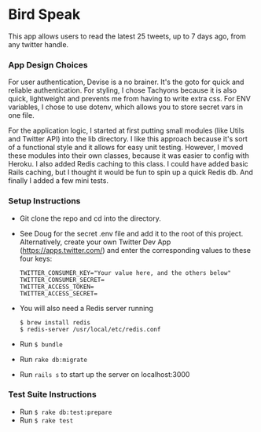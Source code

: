# Bird Speak

This app allows users to read the latest 25 tweets, up to 7 days ago, from any twitter handle.

### App Design Choices
For user authentication, Devise is a no brainer. It's the goto for quick and reliable authentication. For styling, I chose Tachyons because it is also quick, lightweight and prevents me from having to write extra css. For ENV variables, I chose to use dotenv, which allows you to store secret vars in one file.

For the application logic, I started at first putting small modules (like Utils and Twitter API) into the lib directory. I like this approach because it's sort of a functional style and it allows for easy unit testing. However, I moved these modules into their own classes, because it was easier to config with Heroku. I also added Redis caching to this class. I could have added basic Rails caching, but I thought it would be fun to spin up a quick Redis db. And finally I added a few mini tests.

### Setup Instructions
- Git clone the repo and cd into the directory.
- See Doug for the secret .env file and add it to the root of this project. Alternatively, create your own Twitter Dev App (https://apps.twitter.com/) and enter the corresponding values to these four keys:

    ```
    TWITTER_CONSUMER_KEY="Your value here, and the others below"
    TWITTER_CONSUMER_SECRET=
    TWITTER_ACCESS_TOKEN=
    TWITTER_ACCESS_SECRET=
    ```

- You will also need a Redis server running

    ```
    $ brew install redis
    $ redis-server /usr/local/etc/redis.conf
    ```
    
- Run `$ bundle`
- Run `rake db:migrate`
- Run `rails s` to start up the server on localhost:3000


### Test Suite Instructions
 - Run `$ rake db:test:prepare`
 - Run `$ rake test`

